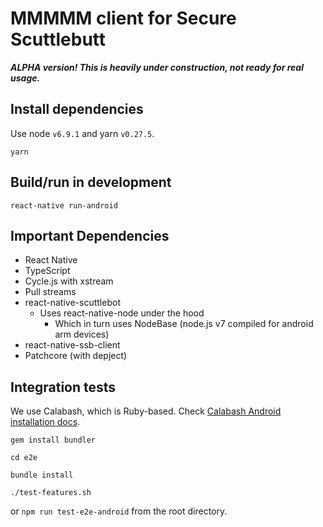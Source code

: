 # MMMMM client for Secure Scuttlebutt

***ALPHA version! This is heavily under construction, not ready for real usage.***

## Install dependencies

Use node `v6.9.1` and yarn `v0.27.5`.

```
yarn
```

## Build/run in development

```
react-native run-android
```

## Important Dependencies

- React Native
- TypeScript
- Cycle.js with xstream
- Pull streams
- react-native-scuttlebot
  - Uses react-native-node under the hood
    - Which in turn uses NodeBase (node.js v7 compiled for android arm devices)
- react-native-ssb-client
- Patchcore (with depject)

## Integration tests

We use Calabash, which is Ruby-based. Check [Calabash Android installation docs](https://github.com/calabash/calabash-android/blob/master/documentation/installation.md).

```
gem install bundler
```

```
cd e2e
```

```
bundle install
```

```
./test-features.sh
```

or `npm run test-e2e-android` from the root directory.
